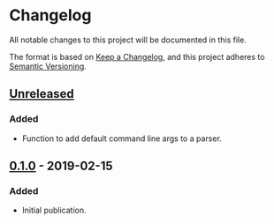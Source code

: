 # Changelog
All notable changes to this project will be documented in this file.

The format is based on [Keep a Changelog],
and this project adheres to [Semantic Versioning].

## [Unreleased]
### Added
- Function to add default command line args to a parser.

## [0.1.0] - 2019-02-15
### Added
- Initial publication.

[Keep a Changelog]: https://keepachangelog.com/en/1.0.0/
[Semantic Versioning]: https://semver.org/spec/v2.0.0.html
[0.1.0]: https://github.com/Smoose-bv/rrpproxypy/releases/0.1.0
[Unreleased]: https://github.com/Smoose-bv/rrpproxypy
